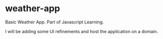 # weather-app
Basic Weather App. Part of Javascript Learning.

I will be adding some UI refinements and host the application on a domain. 
